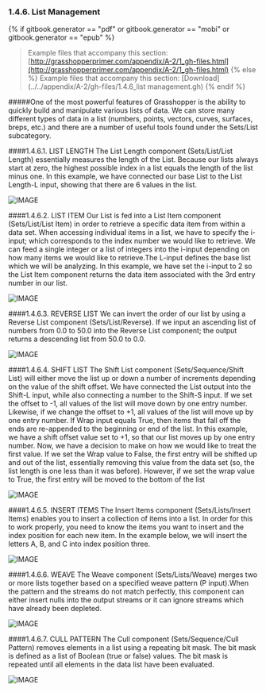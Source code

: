 ### 1.4.6. List Management
{% if gitbook.generator == "pdf" or gitbook.generator == "mobi" or gitbook.generator == "epub" %}
>Example files that accompany this section: [http://grasshopperprimer.com/appendix/A-2/1_gh-files.html](http://grasshopperprimer.com/appendix/A-2/1_gh-files.html)
{% else %}
>Example files that accompany this section: [Download](../../appendix/A-2/gh-files/1.4.6_list management.gh)
{% endif %}

#####One of the most powerful features of Grasshopper is the ability to quickly build and manipulate various lists of data. We can store many different types of data in a list (numbers, points, vectors, curves, surfaces, breps, etc.) and there are a number of useful tools found under the Sets/List subcategory.

####1.4.6.1. LIST LENGTH
The List Length component (Sets/List/List Length) essentially measures the length of the List. Because our lists always start at zero, the highest possible index in a list equals the length of the list minus one. In this example, we have connected our base List to the List Length-L input, showing that there are 6 values in the list.

![IMAGE](images/1-4-6/1-4-6_001-list-length.png)

####1.4.6.2. LIST ITEM
Our List is fed into a List Item component (Sets/List/List Item) in order to retrieve a specific data item from within a data set. When accessing individual items in a list, we have to specify the i-input; which corresponds to the index number we would like to retrieve. We can feed a single integer or a list of integers into the i-input depending on how many items we would like to retrieve.The L-input defines the base list which we will be analyzing. In this example, we have set the i-input to 2 so the List Item component returns the data item associated with the 3rd entry number in our list.

![IMAGE](images/1-4-6/1-4-6_002-list-item.png)

####1.4.6.3. REVERSE LIST
We can invert the order of our list by using a Reverse List component (Sets/List/Reverse). If we input an ascending list of numbers from 0.0 to 50.0 into the Reverse List component; the output returns a descending list from 50.0 to 0.0.

![IMAGE](images/1-4-6/1-4-6_003-reverse-list.png)

####1.4.6.4. SHIFT LIST
The Shift List component (Sets/Sequence/Shift List) will either move the list up or down a number of increments depending on the value of the shift offset. We have connected the List output into the Shift-L input, while also connecting a number to the Shift-S input. If we set the offset to -1, all values of the list will move down by one entry number. Likewise, if we change the offset to +1, all values of the list will move up by one entry number. If Wrap input equals True, then items that fall off the ends are re-appended to the beginning or end of the list. In this example, we have a shift offset value set to +1, so that our list moves
up by one entry number. Now, we have a decision to make on how we would like to treat the first value. If we set the Wrap value to False, the first entry will be shifted up and out of the list, essentially removing this value from the data set (so, the list length is one less than it was before). However, if we set the wrap value to True, the first entry will be moved to the bottom of the list

![IMAGE](images/1-4-6/1-4-6_004-shift-list.png)

####1.4.6.5. INSERT ITEMS
The Insert Items component (Sets/Lists/Insert Items) enables you to insert a collection of items into a list. In order for this to work properly, you need to know the items you want to insert and the index position for each new item. In the example below, we will insert the letters A, B, and C into index position three.

![IMAGE](images/1-4-6/1-4-6_005-insert-item.png)

####1.4.6.6. WEAVE
The Weave component (Sets/Lists/Weave) merges two or more lists together
based on a specified weave pattern (P input).When the pattern and the streams do not match perfectly, this component can either insert nulls into the output streams or it can ignore streams which have already been depleted.

![IMAGE](images/1-4-6/1-4-6_006-weave.png)

####1.4.6.7. CULL PATTERN
The Cull component (Sets/Sequence/Cull Pattern) removes elements in a list using a repeating bit mask. The bit mask is defined as a list of Boolean (true or false) values. The bit mask is repeated until all elements in the data list have been evaluated.

![IMAGE](images/1-4-6/1-4-6_007-cull-pattern.png)

